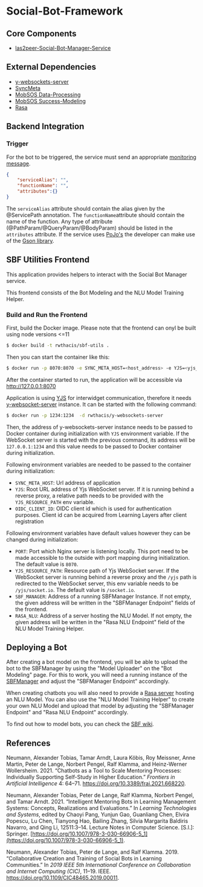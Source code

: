 # Social-Bot-Framework

## Core Components

* [las2peer-Social-Bot-Manager-Service](https://github.com/rwth-acis/las2peer-Social-Bot-Manager-Service)

## External Dependencies

* [y-websockets-server](https://github.com/y-js/y-websockets-server)
* [SyncMeta](https://github.com/rwth-acis/syncmeta)
* [MobSOS Data-Processing](https://github.com/rwth-acis/mobsos-data-processing)
* [MobSOS Success-Modeling](https://github.com/rwth-acis/mobsos-success-modeling)
* [Rasa](https://github.com/RasaHQ/rasa.git)

## Backend Integration

### Trigger

For the bot to be triggered, the service must send an appropriate [monitoring message](https://github.com/rwth-acis/mobsos-data-processing/wiki/Manual#2-monitor-a-service).

```json
{
    "serviceAlias": "",
    "functionName": "",
    "attributes":{}
}
```

The `serviceAlias` attribute should contain the alias given by the @ServicePath annotation. 
The `functionName`attribute should contain the name of the function. 
Any type of attribute (@PathParam/@QueryParam/@BodyParam) should be listed in the `attributes` attribute.
If the service uses [PoJo's](https://en.wikipedia.org/wiki/Plain_old_Java_object) the developer can make use of the [Gson library](https://github.com/google/gson).

## SBF Utilities Frontend

This application provides helpers to interact with the Social Bot Manager service.

This frontend consists of the Bot Modeling and the NLU Model Training Helper. 

### Build and Run the Frontend

First, build the Docker image. Please note that the frontend can onyl be built using node versions <=11

```bash
$ docker build -t rwthacis/sbf-utils .
```

Then you can start the container like this:

```bash
$ docker run -p 8070:8070 -e SYNC_META_HOST=<host_address> -e YJS=<yjs_address> -e OIDC_CLIENT_ID=<oidc_client_id> -e RASA_NLU=<rasa_server> -e SBF_MANAGER=<sbfmanager_address> -d rwthacis/sbf-utils
```

After the container started to run, the application will be accessible via http://127.0.0.1:8070

Application is using [YJS][yjs-github] for interwidget communication, therefore it needs [y-websocket-server][y-websocket-server] instance. 
It can be started with the following command:

```bash
$ docker run -p 1234:1234  -d rwthacis/y-websockets-server
```

Then, the address of y-websockets-server instance needs to be passed to Docker container during initialization with `YJS` environment variable. If the WebSocket server is started with the previous command, its address will be `127.0.0.1:1234` and this value needs to be passed to Docker container during initialization.


Following environment variables are needed to be passed to the container during initialization:

* `SYNC_META_HOST`: Url address of application
* `YJS`: Root URL address of Yjs WebSocket server. If it is running behind a reverse proxy, a relative path needs to be provided with the `YJS_RESOURCE_PATH` env variable.
* `OIDC_CLIENT_ID`: OIDC client id which is used for authentication purposes. Client id can be acquired from Learning Layers after client registration

Following environment variables have default values however they can be changed during initialization:

* `PORT`: Port which Nginx server is listening locally. This port need to be made accessible to the outside with port mapping during initialization. The default value is `8070`.
* `YJS_RESOURCE_PATH`: Resource path of Yjs WebSocket server. If the WebSocket server is running behind a reverse proxy and the `/yjs` path is redirected to the WebSocket server, this env variable needs to be `/yjs/socket.io`. The default value is `/socket.io`.
* `SBF_MANAGER`: Address of a running SBFManager Instance. If not empty, the given address will be written in the "SBFManager Endpoint" fields of the frontend.
* `RASA_NLU`: Address of a server hosting the NLU Model. If not empty, the given address will be written in the "Rasa NLU Endpoint" field of the NLU Model Training Helper.

[yjs-github]: https://github.com/yjs/yjs
[y-websocket-server]: https://github.com/y-js/y-websockets-server

## Deploying a Bot

After creating a bot model on the frontend, you will be able to upload the bot to the SBFManager by using the "Model Uploader" on the "Bot Modeling" page. For this to work, you will need a running instance of the [SBFManager](https://github.com/rwth-acis/las2peer-Social-Bot-Manager-Service) and adjust the "SBFManager Endpoint" accordingly. 

When creating chatbots you will also need to provide a [Rasa server](https://github.com/RasaHQ/rasa.git) hosting an NLU Model. You can also use the "NLU Model Training Helper" to create your own NLU Model and upload that model by adjusting the "SBFManager Endpoint" and "Rasa NLU Endpoint" accordingly.

To find out how to model bots, you can check the [SBF wiki](https://github.com/rwth-acis/Social-Bot-Framework/wiki). 

## References

Neumann, Alexander Tobias, Tamar Arndt, Laura Köbis, Roy Meissner, Anne
Martin, Peter de Lange, Norbert Pengel, Ralf Klamma, and Heinz-Werner
Wollersheim. 2021. “Chatbots as a Tool to Scale Mentoring Processes:
Individually Supporting Self-Study in Higher Education.” *Frontiers in
Artificial Intelligence* 4: 64–71.
<https://doi.org/10.3389/frai.2021.668220>.

Neumann, Alexander Tobias, Peter de Lange, Ralf Klamma, Norbert Pengel,
and Tamar Arndt. 2021. “Intelligent Mentoring Bots in Learning
Management Systems: Concepts, Realizations and Evaluations.” In
*Learning Technologies and Systems*, edited by Chaoyi Pang, Yunjun Gao,
Guanliang Chen, Elvira Popescu, Lu Chen, Tianyong Hao, Bailing Zhang,
Silvia Margarita Baldiris Navarro, and Qing Li, 12511:3–14. Lecture
Notes in Computer Science. \[S.l.\]: Springer.
[https://doi.org/10.1007/978-3-030-66906-5_1](https://doi.org/10.1007/978-3-030-66906-5_1).

Neumann, Alexander Tobias, Peter de Lange, and Ralf Klamma. 2019.
“Collaborative Creation and Training of Social Bots in Learning
Communities.” In *2019 IEEE 5th International Conference on
Collaboration and Internet Computing (CIC)*, 11–19. IEEE.
<https://doi.org/10.1109/CIC48465.2019.00011>.
